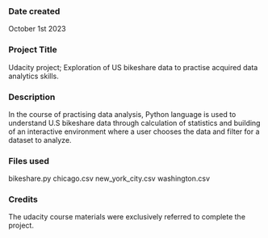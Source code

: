 
### Date created
October 1st 2023

### Project Title
Udacity project; Exploration of US bikeshare data to practise acquired data analytics skills.

### Description
In the course of practising data analysis, Python language is used to understand U.S bikeshare data through calculation of statistics and
building of an interactive environment where a user chooses
the data and filter for a dataset to analyze.

### Files used
bikeshare.py
chicago.csv
new_york_city.csv
washington.csv

### Credits
The udacity course materials were exclusively referred to complete the project.

